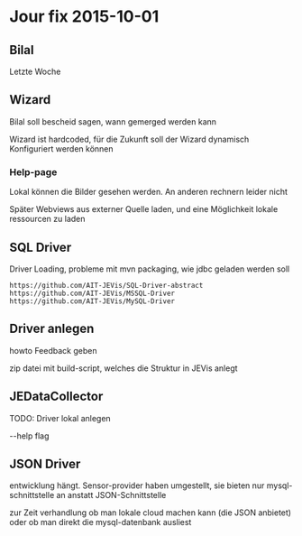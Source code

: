 # Jour fix 2015-10-01

## Bilal
Letzte Woche

## Wizard
Bilal soll bescheid sagen, wann gemerged werden kann

Wizard ist hardcoded, für die Zukunft soll der Wizard dynamisch Konfiguriert werden können

### Help-page
Lokal können die Bilder gesehen werden. An anderen rechnern leider nicht

Später Webviews aus externer Quelle laden, und eine Möglichkeit lokale ressourcen zu laden

## SQL Driver
Driver Loading, probleme mit mvn packaging, wie jdbc geladen werden soll

```
https://github.com/AIT-JEVis/SQL-Driver-abstract
https://github.com/AIT-JEVis/MSSQL-Driver
https://github.com/AIT-JEVis/MySQL-Driver
```

## Driver anlegen
howto Feedback geben

zip datei mit build-script, welches die Struktur in JEVis anlegt

## JEDataCollector
TODO: Driver lokal anlegen

--help flag

## JSON Driver
entwicklung hängt. Sensor-provider haben umgestellt, sie bieten nur mysql-schnittstelle an anstatt JSON-Schnittstelle

zur Zeit verhandlung ob man lokale cloud machen kann (die JSON anbietet) oder ob man direkt die mysql-datenbank ausliest








